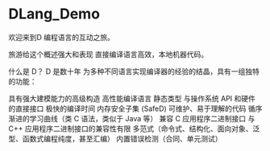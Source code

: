 # DLang_Demo
欢迎来到D 编程语言的互动之旅。

旅游给这个概述强大和表现 直接编译语言高效，本地机器代码。

什么是 D？
D 是数十年 为多种不同语言实现编译器的经验的结晶，具有一组独特的功能：


具有强大建模能力的高级构造
高性能编译语言
静态类型
与操作系统 API 和硬件的直接接口
极快的编译时间
内存安全子集 (SafeD)
可维护、易于理解的代码
循序渐进的学习曲线（类 C 语法，类似于 Java 等）
兼容 C 应用程序二进制接口
与 C++ 应用程序二进制接口的兼容性有限
多范式（命令式、结构化、面向对象、泛型、函数式编程纯度，甚至汇编）
内置错误检测（合同、单元测试）
